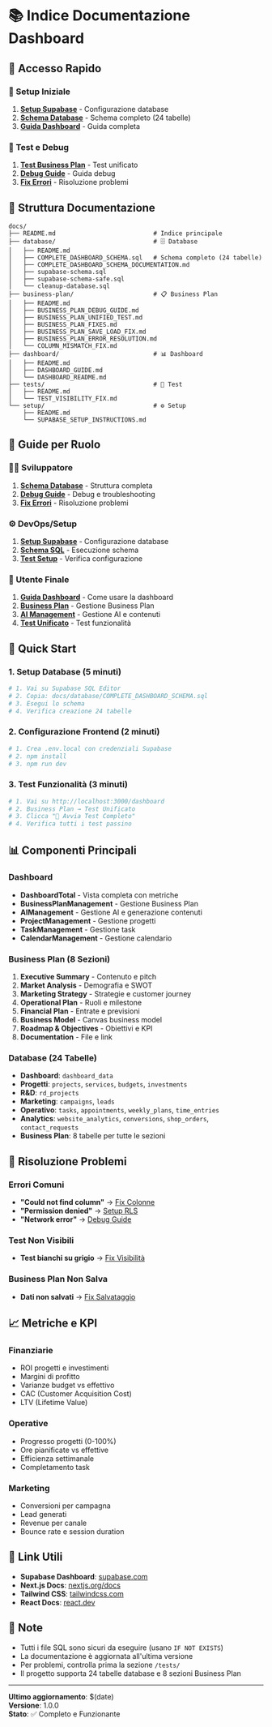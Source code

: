 # 📚 Indice Documentazione Dashboard

## 🎯 **Accesso Rapido**

### **🚀 Setup Iniziale**
1. **[Setup Supabase](docs/setup/SUPABASE_SETUP_INSTRUCTIONS.md)** - Configurazione database
2. **[Schema Database](docs/database/COMPLETE_DASHBOARD_SCHEMA.sql)** - Schema completo (24 tabelle)
3. **[Guida Dashboard](docs/dashboard/DASHBOARD_GUIDE.md)** - Guida completa

### **🧪 Test e Debug**
1. **[Test Business Plan](docs/business-plan/BUSINESS_PLAN_UNIFIED_TEST.md)** - Test unificato
2. **[Debug Guide](docs/business-plan/BUSINESS_PLAN_DEBUG_GUIDE.md)** - Guida debug
3. **[Fix Errori](docs/tests/TEST_VISIBILITY_FIX.md)** - Risoluzione problemi

## 📁 **Struttura Documentazione**

```
docs/
├── README.md                           # Indice principale
├── database/                           # 🗄️ Database
│   ├── README.md
│   ├── COMPLETE_DASHBOARD_SCHEMA.sql   # Schema completo (24 tabelle)
│   ├── COMPLETE_DASHBOARD_SCHEMA_DOCUMENTATION.md
│   ├── supabase-schema.sql
│   ├── supabase-schema-safe.sql
│   └── cleanup-database.sql
├── business-plan/                      # 📋 Business Plan
│   ├── README.md
│   ├── BUSINESS_PLAN_DEBUG_GUIDE.md
│   ├── BUSINESS_PLAN_UNIFIED_TEST.md
│   ├── BUSINESS_PLAN_FIXES.md
│   ├── BUSINESS_PLAN_SAVE_LOAD_FIX.md
│   ├── BUSINESS_PLAN_ERROR_RESOLUTION.md
│   └── COLUMN_MISMATCH_FIX.md
├── dashboard/                          # 📊 Dashboard
│   ├── README.md
│   ├── DASHBOARD_GUIDE.md
│   └── DASHBOARD_README.md
├── tests/                              # 🧪 Test
│   ├── README.md
│   └── TEST_VISIBILITY_FIX.md
└── setup/                              # ⚙️ Setup
    ├── README.md
    └── SUPABASE_SETUP_INSTRUCTIONS.md
```

## 🎯 **Guide per Ruolo**

### **👨‍💻 Sviluppatore**
1. **[Schema Database](docs/database/COMPLETE_DASHBOARD_SCHEMA_DOCUMENTATION.md)** - Struttura completa
2. **[Debug Guide](docs/business-plan/BUSINESS_PLAN_DEBUG_GUIDE.md)** - Debug e troubleshooting
3. **[Fix Errori](docs/business-plan/BUSINESS_PLAN_ERROR_RESOLUTION.md)** - Risoluzione problemi

### **⚙️ DevOps/Setup**
1. **[Setup Supabase](docs/setup/SUPABASE_SETUP_INSTRUCTIONS.md)** - Configurazione database
2. **[Schema SQL](docs/database/COMPLETE_DASHBOARD_SCHEMA.sql)** - Esecuzione schema
3. **[Test Setup](docs/tests/README.md)** - Verifica configurazione

### **👤 Utente Finale**
1. **[Guida Dashboard](docs/dashboard/DASHBOARD_GUIDE.md)** - Come usare la dashboard
2. **[Business Plan](docs/business-plan/README.md)** - Gestione Business Plan
3. **[AI Management](docs/dashboard/AI_MANAGEMENT_GUIDE.md)** - Gestione AI e contenuti
4. **[Test Unificato](docs/business-plan/BUSINESS_PLAN_UNIFIED_TEST.md)** - Test funzionalità

## 🚀 **Quick Start**

### **1. Setup Database (5 minuti)**
```bash
# 1. Vai su Supabase SQL Editor
# 2. Copia: docs/database/COMPLETE_DASHBOARD_SCHEMA.sql
# 3. Esegui lo schema
# 4. Verifica creazione 24 tabelle
```

### **2. Configurazione Frontend (2 minuti)**
```bash
# 1. Crea .env.local con credenziali Supabase
# 2. npm install
# 3. npm run dev
```

### **3. Test Funzionalità (3 minuti)**
```bash
# 1. Vai su http://localhost:3000/dashboard
# 2. Business Plan → Test Unificato
# 3. Clicca "🚀 Avvia Test Completo"
# 4. Verifica tutti i test passino
```

## 📊 **Componenti Principali**

### **Dashboard**
- **DashboardTotal** - Vista completa con metriche
- **BusinessPlanManagement** - Gestione Business Plan
- **AIManagement** - Gestione AI e generazione contenuti
- **ProjectManagement** - Gestione progetti
- **TaskManagement** - Gestione task
- **CalendarManagement** - Gestione calendario

### **Business Plan (8 Sezioni)**
1. **Executive Summary** - Contenuto e pitch
2. **Market Analysis** - Demografia e SWOT
3. **Marketing Strategy** - Strategie e customer journey
4. **Operational Plan** - Ruoli e milestone
5. **Financial Plan** - Entrate e previsioni
6. **Business Model** - Canvas business model
7. **Roadmap & Objectives** - Obiettivi e KPI
8. **Documentation** - File e link

### **Database (24 Tabelle)**
- **Dashboard**: `dashboard_data`
- **Progetti**: `projects`, `services`, `budgets`, `investments`
- **R&D**: `rd_projects`
- **Marketing**: `campaigns`, `leads`
- **Operativo**: `tasks`, `appointments`, `weekly_plans`, `time_entries`
- **Analytics**: `website_analytics`, `conversions`, `shop_orders`, `contact_requests`
- **Business Plan**: 8 tabelle per tutte le sezioni

## 🔧 **Risoluzione Problemi**

### **Errori Comuni**
- **"Could not find column"** → [Fix Colonne](docs/business-plan/COLUMN_MISMATCH_FIX.md)
- **"Permission denied"** → [Setup RLS](docs/setup/SUPABASE_SETUP_INSTRUCTIONS.md)
- **"Network error"** → [Debug Guide](docs/business-plan/BUSINESS_PLAN_DEBUG_GUIDE.md)

### **Test Non Visibili**
- **Test bianchi su grigio** → [Fix Visibilità](docs/tests/TEST_VISIBILITY_FIX.md)

### **Business Plan Non Salva**
- **Dati non salvati** → [Fix Salvataggio](docs/business-plan/BUSINESS_PLAN_SAVE_LOAD_FIX.md)

## 📈 **Metriche e KPI**

### **Finanziarie**
- ROI progetti e investimenti
- Margini di profitto
- Varianze budget vs effettivo
- CAC (Customer Acquisition Cost)
- LTV (Lifetime Value)

### **Operative**
- Progresso progetti (0-100%)
- Ore pianificate vs effettive
- Efficienza settimanale
- Completamento task

### **Marketing**
- Conversioni per campagna
- Lead generati
- Revenue per canale
- Bounce rate e session duration

## 🔗 **Link Utili**

- **Supabase Dashboard**: [supabase.com](https://supabase.com)
- **Next.js Docs**: [nextjs.org/docs](https://nextjs.org/docs)
- **Tailwind CSS**: [tailwindcss.com](https://tailwindcss.com)
- **React Docs**: [react.dev](https://react.dev)

## 📝 **Note**

- Tutti i file SQL sono sicuri da eseguire (usano `IF NOT EXISTS`)
- La documentazione è aggiornata all'ultima versione
- Per problemi, controlla prima la sezione `/tests/`
- Il progetto supporta 24 tabelle database e 8 sezioni Business Plan

---

**Ultimo aggiornamento**: $(date)  
**Versione**: 1.0.0  
**Stato**: ✅ Completo e Funzionante

